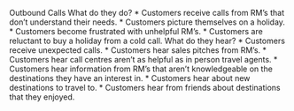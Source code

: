 Outbound Calls What do they do? \* Customers receive calls from RM’s
that don’t understand their needs. \* Customers picture themselves on a
holiday. \* Customers become frustrated with unhelpful RM’s. \*
Customers are reluctant to buy a holiday from a cold call. What do they
hear? \* Customers receive unexpected calls. \* Customers hear sales
pitches from RM’s. \* Customers hear call centres aren’t as helpful as
in person travel agents. \* Customers hear information from RM’s that
aren’t knowledgeable on the destinations they have an interest in. \*
Customers hear about new destinations to travel to. \* Customers hear
from friends about destinations that they enjoyed.
